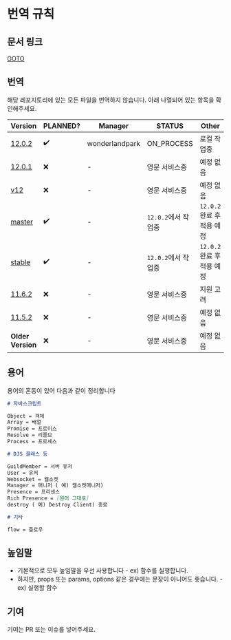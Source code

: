 # 번역 규칙

## 문서 링크

[GOTO](https://discord-kr.js.org)

## 번역

해당 레포지토리에 있는 모든 파일을 번역하지 않습니다. 아래 나열되어 있는 항목을 확인해주세요.

| Version               | PLANNED?           | Manager        | STATUS              | Other                      |
| --------------------- | ------------------ | -------------- | ------------------- | -------------------------- |
| [12.0.2](12.0.2.json) | :heavy_check_mark: | wonderlandpark | ON_PROCESS          | 로컬 작업중                |
| [12.0.1](12.0.1.json) | ❌                 | -              | 영문 서비스중       | 예정 없음                  |
| [v12](v12.json)       | ❌                 | -              | 영문 서비스중       | 예정 없음                  |
| [master](master.json) | :heavy_check_mark: | -              | `12.0.2`에서 작업중 | `12.0.2` 완료 후 적용 예정 |
| [stable](stable.json) | :heavy_check_mark: | -              | `12.0.2`에서 작업중 | `12.0.2` 완료 후 적용 예정 |
| [11.6.2](11.6.2.json) | ❌                 | -              | 영문 서비스중       | 지원 고려                  |
| [11.5.2](11.5.2.json) | ❌                 | -              | 영문 서비스중       | 예정 없음                  |
| **Older Version**     | ❌                 | -              | 영문 서비스중       | 예정 없음                  |

## 용어

용어의 혼동이 있어 다음과 같이 정리합니다

```md
# 자바스크립트

Object = 객체
Array = 배열
Promise = 프로미스
Resolve = 리졸브
Process = 프로세스

# DJS 클래스 등

GuildMember = 서버 유저
User = 유저
Websocket = 웹소켓
Manager = 매니저 ( 예) 웹소켓매니저)
Presence = 프리센스
Rich Presence = [원어 그대로]
destroy ( 예) Destroy Client) 종료

# 기타

flow = 플로우
```

## 높임말

- 기본적으로 모두 높임말을 우선 사용합니다 - ex) 함수를 실행합니다.
- 하지만, props 또는 params, options 같은 경우에는 문장이 아니어도 좋습니다. - ex) 실행할 함수

## 기여

기여는 PR 또는 이슈를 넣어주세요.
